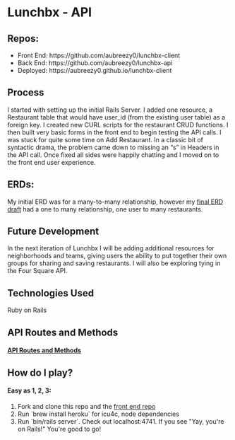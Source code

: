 # Lunchbx - API

## Repos:
<ul>
<li>Front End: https://github.com/aubreezy0/lunchbx-client</li>
<li>Back End: https://github.com/aubreezy0/lunchbx-api</li>
<li>Deployed: https://aubreezy0.github.io/lunchbx-client</li>
</ul>

## Process
I started with setting up the initial Rails Server. I added one resource, a Restaurant table that would have user_id (from the existing user table) as a foreign key. I created new CURL scripts for the restaurant CRUD functions. I then built very basic forms in the front end to begin testing the API calls. I was stuck for quite some time on Add Restaurant. In a classic bit of syntactic drama, the problem came down to missing an “s” in Headers in the API call. Once fixed all sides were happily chatting and I moved on to the front end user experience.

## ERDs:
My initial ERD was for a many-to-many relationship, however my <a href="https://docs.google.com/drawings/d/11Skm3a-5h_a3AqaLC5MrUZ0zagBDwNSY6Uip-sug8LE/edit?usp=sharing" target="_blank">final ERD draft</a> had a one to many relationship, one user to many restaurants.

## Future Development
In the next iteration of Lunchbx I will be adding additional resources for neighborhoods and teams, giving users the ability to put together their own groups for sharing and saving restaurants. I will also be exploring tying in the Four Square API.

## Technologies Used
Ruby on Rails

## API Routes and Methods

#### <a href="https://imgur.com/ky6iYhZ" target="_blank">API Routes and Methods</a>

## How do I play?

#### Easy as 1, 2, 3:

<ol>
<li>Fork and clone this repo and the <a href="https://github.com/aubreezy0/lunchbx-client" target="_blank">front end repo</a></li>
<li>Run `brew install heroku` for icu4c, node dependencies</li>
<li>Run `bin/rails server`. Check out localhost:4741. If you see "Yay, you're on Rails!" You're good to go!</li>
</ol>
